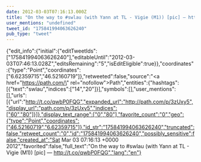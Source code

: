 ```yaml
---
date: 2012-03-03T07:16:13.000Z
title: "On the way to #swlau (with Yann at TL - Vigie (M1)) [pic] — http://t.co/qwbP0FQG″"
user_mentions: "undefined"
tweet_id: "175841994063626240"
pub_type: "tweet"
---
```

{"edit_info":{"initial":{"editTweetIds":["175841994063626240"],"editableUntil":"2012-03-03T07:46:13.028Z","editsRemaining":"5","isEditEligible":true}},"coordinates":{"type":"Point","coordinates":["6.62359715","46.52160719"]},"retweeted":false,"source":"<a href=\"https://path.com/\" rel=\"nofollow\">Path</a>","entities":{"hashtags":[{"text":"swlau","indices":["14","20"]}],"symbols":[],"user_mentions":[],"urls":[{"url":"http://t.co/qwbP0FQG","expanded_url":"http://path.com/p/3zUxy5","display_url":"path.com/p/3zUxy5","indices":["60","80"]}]},"display_text_range":["0","80"],"favorite_count":"0","geo":{"type":"Point","coordinates":["46.52160719","6.62359715"]},"id_str":"175841994063626240","truncated":false,"retweet_count":"0","id":"175841994063626240","possibly_sensitive":false,"created_at":"Sat Mar 03 07:16:13 +0000 2012","favorited":false,"full_text":"On the way to #swlau (with Yann at TL - Vigie (M1)) [pic] — http://t.co/qwbP0FQG","lang":"en"}
